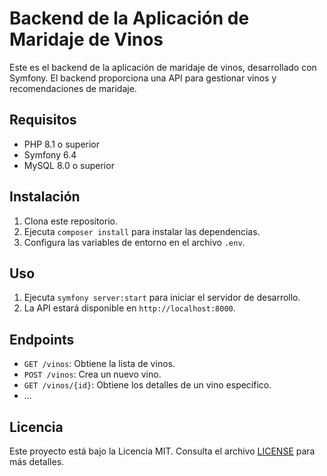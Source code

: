 # Backend de la Aplicación de Maridaje de Vinos

Este es el backend de la aplicación de maridaje de vinos, desarrollado con Symfony. El backend proporciona una API para gestionar vinos y recomendaciones de maridaje.

## Requisitos

- PHP 8.1 o superior
- Symfony 6.4
- MySQL 8.0 o superior

## Instalación

1. Clona este repositorio.
2. Ejecuta `composer install` para instalar las dependencias.
3. Configura las variables de entorno en el archivo `.env`.

## Uso

1. Ejecuta `symfony server:start` para iniciar el servidor de desarrollo.
2. La API estará disponible en `http://localhost:8000`.

## Endpoints

- `GET /vinos`: Obtiene la lista de vinos.
- `POST /vinos`: Crea un nuevo vino.
- `GET /vinos/{id}`: Obtiene los detalles de un vino específico.
- ...

## Licencia

Este proyecto está bajo la Licencia MIT. Consulta el archivo [LICENSE](./LICENSE) para más detalles.
